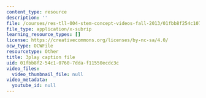 ```yaml
---
content_type: resource
description: ''
file: /courses/res-tll-004-stem-concept-videos-fall-2013/01fbb8f254c107607ddaf11550ecdc3c_DjMaDN3EtWc.srt
file_type: application/x-subrip
learning_resource_types: []
license: https://creativecommons.org/licenses/by-nc-sa/4.0/
ocw_type: OCWFile
resourcetype: Other
title: 3play caption file
uid: 01fbb8f2-54c1-0760-7dda-f11550ecdc3c
video_files:
  video_thumbnail_file: null
video_metadata:
  youtube_id: null
---
```

